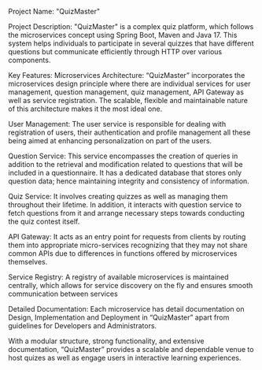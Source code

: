 Project Name: "QuizMaster"

Project Description:
"QuizMaster" is a complex quiz platform, which follows the microservices concept using Spring Boot, Maven and Java 17. This system helps individuals to participate in several quizzes that have different questions but communicate efficiently through HTTP over various components.

Key Features:
Microservices Architecture: “QuizMaster” incorporates the microservices design principle where there are individual services for user management, question management, quiz management, API Gateway as well as service registration. The scalable, flexible and maintainable nature of this architecture makes it the most ideal one.

User Management: The user service is responsible for dealing with registration of users, their authentication and profile management all these being aimed at enhancing personalization on part of the users.

Question Service: This service encompasses the creation of queries in addition to the retrieval and modification related to questions that will be included in a questionnaire. It has a dedicated database that stores only question data; hence maintaining integrity and consistency of information.

Quiz Service: It involves creating quizzes as well as managing them throughout their lifetime. In addition, it interacts with question service to fetch questions from it and arrange necessary steps towards conducting the quiz contest itself.

API Gateway: It acts as an entry point for requests from clients by routing them into appropriate micro-services recognizing that they may not share common APIs due to differences in functions offered by microservices themselves.

Service Registry: A registry of available microservices is maintained centrally, which allows for service discovery on the fly and ensures smooth communication between services

Detailed Documentation: Each microservice has detail documentation on Design, Implementation and Deployment in “QuizMaster” apart from guidelines for Developers and Administrators.

With a modular structure, strong functionality, and extensive documentation, “QuizMaster” provides a scalable and dependable venue to host quizes as well as engage users in interactive learning experiences.
